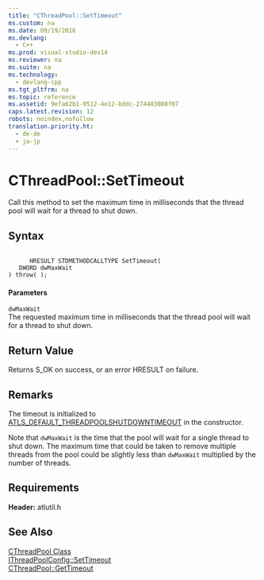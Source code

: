 ```yaml
---
title: "CThreadPool::SetTimeout"
ms.custom: na
ms.date: 09/19/2016
ms.devlang: 
  - C++
ms.prod: visual-studio-dev14
ms.reviewer: na
ms.suite: na
ms.technology: 
  - devlang-cpp
ms.tgt_pltfrm: na
ms.topic: reference
ms.assetid: 9efa62b1-9512-4e12-bddc-274483088f07
caps.latest.revision: 12
robots: noindex,nofollow
translation.priority.ht: 
  - de-de
  - ja-jp
---
```

# CThreadPool::SetTimeout
Call this method to set the maximum time in milliseconds that the thread pool will wait for a thread to shut down.  
  
## Syntax  
  
```  
  
      HRESULT STDMETHODCALLTYPE SetTimeout(  
   DWORD dwMaxWait   
) throw( );  
```  
  
#### Parameters  
 `dwMaxWait`  
 The requested maximum time in milliseconds that the thread pool will wait for a thread to shut down.  
  
## Return Value  
 Returns S_OK on success, or an error HRESULT on failure.  
  
## Remarks  
 The timeout is initialized to [ATLS_DEFAULT_THREADPOOLSHUTDOWNTIMEOUT](../vs140/ATLS_DEFAULT_THREADPOOLSHUTDOWNTIMEOUT.md) in the constructor.  
  
 Note that `dwMaxWait` is the time that the pool will wait for a single thread to shut down. The maximum time that could be taken to remove multiple threads from the pool could be slightly less than `dwMaxWait` multiplied by the number of threads.  
  
## Requirements  
 **Header:** atlutil.h  
  
## See Also  
 [CThreadPool Class](../vs140/CThreadPool-Class.md)   
 [IThreadPoolConfig::SetTimeout](../vs140/IThreadPoolConfig--SetTimeout.md)   
 [CThreadPool::GetTimeout](../vs140/CThreadPool--GetTimeout.md)